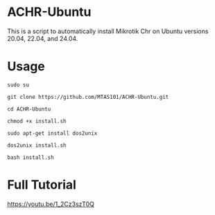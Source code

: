 # ACHR-Ubuntu
This is a script to automatically install Mikrotik Chr on Ubuntu versions 20.04, 22.04, and 24.04.

# Usage
```
sudo su
```
```[
git clone https://github.com/MTAS101/ACHR-Ubuntu.git
```
```
cd ACHR-Ubuntu
```
```
chmod +x install.sh
```
```
sudo apt-get install dos2unix
```
```
dos2unix install.sh
```
```
bash install.sh
```
# Full Tutorial
https://youtu.be/1_2Cz3szT0Q
  

